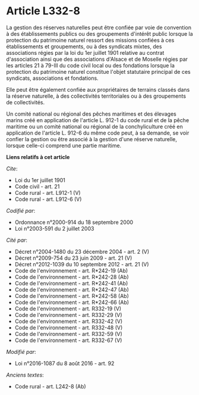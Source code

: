 # Article L332-8

La gestion des réserves naturelles peut être confiée par voie de convention à des établissements publics ou des groupements
d'intérêt public lorsque la protection du patrimoine naturel ressort des missions confiées à ces établissements et
groupements, ou à des syndicats mixtes, des associations régies par la loi du 1er juillet 1901 relative au contrat
d'association ainsi que des associations d'Alsace et de Moselle régies par les articles 21 à 79-III du code civil local ou
des fondations lorsque la protection du patrimoine naturel constitue l'objet statutaire principal de ces syndicats,
associations et fondations. 

Elle peut être également confiée aux propriétaires de terrains classés dans la réserve naturelle, à des collectivités
territoriales ou à des groupements de collectivités. 

Un comité national ou régional des pêches maritimes et des élevages marins créé en application de l'article L. 912-1 du code
rural et de la pêche maritime ou un comité national ou régional de la conchyliculture créé en application de l'article L.
912-6 du même code peut, à sa demande, se voir confier la gestion ou être associé à la gestion d'une réserve naturelle,
lorsque celle-ci comprend une partie maritime.

**Liens relatifs à cet article**

_Cite_:

  - Loi du 1er juillet 1901
  - Code civil - art. 21
  - Code rural - art. L912-1 (V)
  - Code rural - art. L912-6 (V)

_Codifié par_:

  - Ordonnance n°2000-914 du 18 septembre 2000
  - Loi n°2003-591 du 2 juillet 2003

_Cité par_:

  - Décret n°2004-1480 du 23 décembre 2004 - art. 2 (V)
  - Décret n°2009-754 du 23 juin 2009 - art. 21 (V)
  - Décret n°2012-1039 du 10 septembre 2012 - art. 21 (V)
  - Code de l'environnement - art. R*242-19 (Ab)
  - Code de l'environnement - art. R*242-28 (Ab)
  - Code de l'environnement - art. R*242-41 (Ab)
  - Code de l'environnement - art. R*242-47 (Ab)
  - Code de l'environnement - art. R*242-58 (Ab)
  - Code de l'environnement - art. R*242-66 (Ab)
  - Code de l'environnement - art. R332-19 (V)
  - Code de l'environnement - art. R332-29 (V)
  - Code de l'environnement - art. R332-42 (V)
  - Code de l'environnement - art. R332-48 (V)
  - Code de l'environnement - art. R332-59 (V)
  - Code de l'environnement - art. R332-67 (V)

_Modifié par_:

  - Loi n°2016-1087 du 8 août 2016 - art. 92

_Anciens textes_:

  - Code rural - art. L242-8 (Ab)
